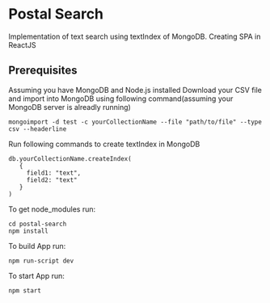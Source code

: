 # Postal Search
Implementation of text search using textIndex of MongoDB.
Creating SPA in ReactJS

## Prerequisites

Assuming you have MongoDB and Node.js installed
Download your CSV file and import into MongoDB using following command(assuming your MongoDB server is alreadly running)
```
mongoimport -d test -c yourCollectionName --file "path/to/file" --type csv --headerline
```

Run following commands to create textIndex in MongoDB
```
db.yourCollectionName.createIndex(
   {
     field1: "text",
     field2: "text"
   }
)
```

To get node_modules run:
```
cd postal-search
npm install
```
To build App run:
```
npm run-script dev
```
To start App run:
```
npm start
```
